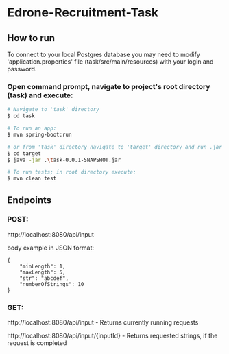 # Edrone-Recruitment-Task

## How to run

To connect to your local Postgres database you may need to modify 'application.properties' file (task/src/main/resources) with your login and password.

### Open command prompt, navigate to project's root directory (task) and execute:

```bash
# Navigate to 'task' directory
$ cd task

# To run an app:
$ mvn spring-boot:run

# or from 'task' directory navigate to 'target' directory and run .jar file
$ cd target
$ java -jar .\task-0.0.1-SNAPSHOT.jar

# To run tests; in root directory execute:
$ mvn clean test
```

## Endpoints

### POST:

http://localhost:8080/api/input

body example in JSON format:
```
{
    "minLength": 1,
    "maxLength": 5,
    "str": "abcdef",
    "numberOfStrings": 10
}
```

### GET:

http://localhost:8080/api/input - Returns currently running requests

http://localhost:8080/api/input/{inputId} - Returns requested strings, if the request is completed


